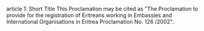 article 1: Short Title
This Proclamation may be cited as &quot;The Proclamation to provide for the registration of Eritreans working in Embassies and International Organisations in Eritrea Proclamation No. 126 &#x2F;2002&quot;.
<ul>
</ul>
